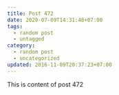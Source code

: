 ```yaml
---
title: Post 472
date: 2020-07-09T14:31:48+07:00
tags:
  - random post
  - untagged
category:
  - random post
  - uncategorized
updated: 2016-11-09T20:37:23+07:00
---
```

This is content of post 472